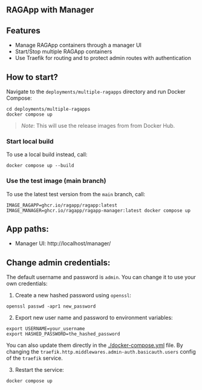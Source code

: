 ## RAGApp with Manager

## Features

- Manage RAGApp containers through a manager UI
- Start/Stop multiple RAGApp containers
- Use Traefik for routing and to protect admin routes with authentication

## How to start?

Navigate to the `deployments/multiple-ragapps` directory and run Docker Compose:

```shell
cd deployments/multiple-ragapps
docker compose up
```

> _Note_: This will use the release images from from Docker Hub.

### Start local build

To use a local build instead, call:

```shell
docker compose up --build
```

### Use the test image (main branch)

To use the latest test version from the `main` branch, call:

```shell
IMAGE_RAGAPP=ghcr.io/ragapp/ragapp:latest IMAGE_MANAGER=ghcr.io/ragapp/ragapp-manager:latest docker compose up
```

## App paths:

- Manager UI: http://localhost/manager/

## Change admin credentials:

The default username and password is `admin`. You can change it to use your own credentials:

1. Create a new hashed password using `openssl`:

```shell
openssl passwd -apr1 new_password
```

2. Export new user name and password to environment variables:

```shell
export USERNAME=your_username
export HASHED_PASSWORD=the_hashed_password
```

You can also update them directly in the [./docker-compose.yml](docker-compose.yml) file. By changing the `traefik.http.middlewares.admin-auth.basicauth.users` config of the `traefik` service.

3. Restart the service:

```
docker compose up
```
